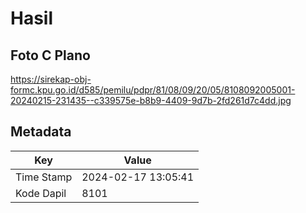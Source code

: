 # Hasil

## Foto C Plano

https://sirekap-obj-formc.kpu.go.id/d585/pemilu/pdpr/81/08/09/20/05/8108092005001-20240215-231435--c339575e-b8b9-4409-9d7b-2fd261d7c4dd.jpg


## Metadata

| Key        | Value               |
| ---------- | ------------------- |
| Time Stamp | 2024-02-17 13:05:41 |
| Kode Dapil | 8101                |




